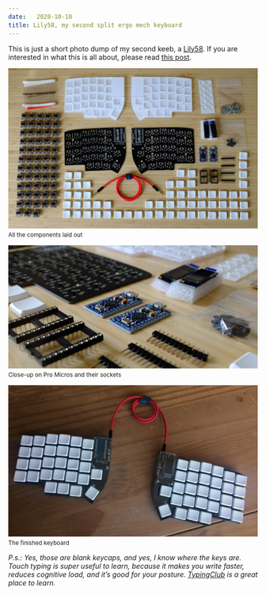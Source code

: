 ```yaml
---
date:   2020-10-10
title: Lily58, my second split ergo mech keyboard
---
```


This is just a short photo dump of my second keeb, a [Lily58](https://splitkb.com/collections/keyboard-kits/products/lily58-kb-pcb-kit). If you are interested in what this is all about, please read [this post](/keeb).

![](/img/lily1.png)  
<small>All the components laid out</small>

![](/img/lily2.png)  
<small>Close-up on Pro Micros and their sockets</small>

![](/img/lily3.png)  
<small>The finished keyboard</small>

_P.s.: Yes, those are blank keycaps, and yes, I know where the keys are. Touch typing is super useful to learn, because it makes you write faster, reduces cognitive load, and it’s good for your posture. [TypingClub](https://www.typingclub.com/) is a great place to learn._
